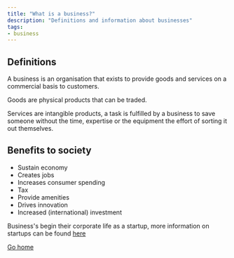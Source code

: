 ```yaml
---
title: "What is a business?"
description: "Definitions and information about businesses"
tags:
- business
---
```


## Definitions

A business is an organisation that exists to provide goods and services on a commercial basis to customers.

Goods are physical products that can be traded.

Services are intangible products, a task is fulfilled by a business to save someone without the time, expertise or the equipment the effort of sorting it out themselves.

## Benefits to society
- Sustain economy
- Creates jobs
- Increases consumer spending
- Tax
- Provide amenities
- Drives innovation
- Increased (international) investment


Business's begin their corporate life as a startup, more information on startups can be found [here](sixth/Business/Units/3.1/WhatIsAStartUp)

[Go home](/)
